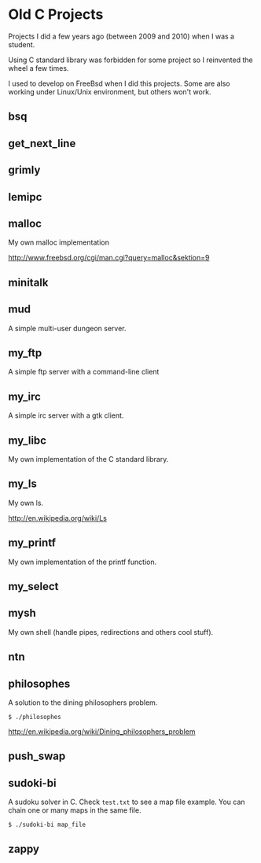 # Old C Projects

Projects I did a few years ago (between 2009 and 2010) when I was a student.

Using C standard library was forbidden for some project so I reinvented the wheel a few times.

I used to develop on FreeBsd when I did this projects. Some are also working
under Linux/Unix environment, but others won't work. 

## bsq


## get_next_line



## grimly


## lemipc


## malloc

My own malloc implementation

http://www.freebsd.org/cgi/man.cgi?query=malloc&sektion=9

## minitalk


## mud

A simple multi-user dungeon server.

## my_ftp

A simple ftp server with a command-line client

## my_irc

A simple irc server with a gtk client.

## my_libc

My own implementation of the C standard library.

## my_ls

My own ls.

http://en.wikipedia.org/wiki/Ls

## my_printf

My own implementation of the printf function.

## my_select
## mysh

My own shell (handle pipes, redirections and others cool stuff).

## ntn
## philosophes

A solution to the dining philosophers problem.

  `$ ./philosophes`

http://en.wikipedia.org/wiki/Dining_philosophers_problem

## push_swap
## sudoki-bi

A sudoku solver in C.
Check `test.txt` to see a map file example.
You can chain one or many maps in the same file.

  `$ ./sudoki-bi map_file`

## zappy
